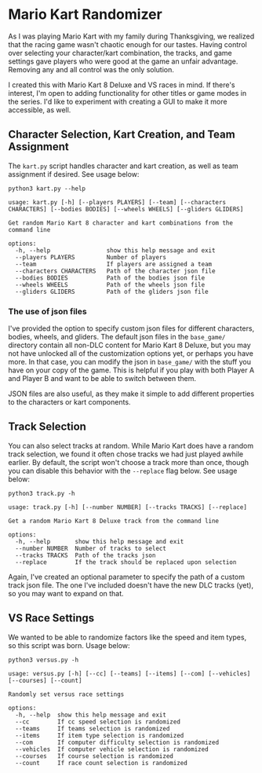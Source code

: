 # Mario Kart Randomizer

As I was playing Mario Kart with my family during Thanksgiving, we realized that the racing game wasn't chaotic enough for our tastes. Having control over selecting your character/kart combination, the tracks, and game settings gave players who were good at the game an unfair advantage. Removing any and all control was the only solution.

I created this with Mario Kart 8 Deluxe and VS races in mind. If there's interest, I'm open to adding functionality for other titles or game modes in the series. I'd like to experiment with creating a GUI to make it more accessible, as well.

## Character Selection, Kart Creation, and Team Assignment
The `kart.py` script handles character and kart creation, as well as team assignment if desired. See usage below:
```
python3 kart.py --help
```
```
usage: kart.py [-h] [--players PLAYERS] [--team] [--characters CHARACTERS] [--bodies BODIES] [--wheels WHEELS] [--gliders GLIDERS]

Get random Mario Kart 8 character and kart combinations from the command line

options:
  -h, --help                show this help message and exit
  --players PLAYERS         Number of players
  --team                    If players are assigned a team
  --characters CHARACTERS   Path of the character json file
  --bodies BODIES           Path of the bodies json file
  --wheels WHEELS           Path of the wheels json file
  --gliders GLIDERS         Path of the gliders json file
```

### The use of json files
I've provided the option to specify custom json files for different characters, bodies, wheels, and gliders. The default json files in the `base_game/` directory contain all non-DLC content for Mario Kart 8 Deluxe, but you may not have unlocked all of the customization options yet, or perhaps you have more. In that case, you can modify the json in `base_game/` with the stuff you have on your copy of the game. This is helpful if you play with both Player A and Player B and want to be able to switch between them.

JSON files are also useful, as they make it simple to add different properties to the characters or kart components.

## Track Selection
You can also select tracks at random. While Mario Kart does have a random track selection, we found it often chose tracks we had just played awhile earlier. By default, the script won't choose a track more than once, though you can disable this behavior with the `--replace` flag below. See usage below:
```
python3 track.py -h
```
```
usage: track.py [-h] [--number NUMBER] [--tracks TRACKS] [--replace]

Get a random Mario Kart 8 Deluxe track from the command line

options:
  -h, --help       show this help message and exit
  --number NUMBER  Number of tracks to select
  --tracks TRACKS  Path of the tracks json
  --replace        If the track should be replaced upon selection
```
Again, I've created an optional parameter to specify the path of a custom track json file. The one I've included doesn't have the new DLC tracks (yet), so you may want to expand on that.

## VS Race Settings
We wanted to be able to randomize factors like the speed and item types, so this script was born. Usage below:
```
python3 versus.py -h
```
```
usage: versus.py [-h] [--cc] [--teams] [--items] [--com] [--vehicles] [--courses] [--count]

Randomly set versus race settings

options:
  -h, --help  show this help message and exit
  --cc        If cc speed selection is randomized
  --teams     If teams selection is randomized
  --items     If item type selection is randomized
  --com       If computer difficulty selection is randomized
  --vehicles  If computer vehicle selection is randomized
  --courses   If course selection is randomized
  --count     If race count selection is randomized
